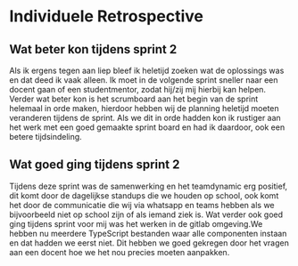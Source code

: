 # Individuele Retrospective

## Wat beter kon tijdens sprint 2
Als ik ergens tegen aan liep bleef ik heletijd zoeken wat de oplossings was en dat deed ik vaak alleen. Ik moet in de volgende sprint sneller naar een docent gaan of een studentmentor, zodat hij/zij mij hierbij kan helpen. Verder wat beter kon is het scrumboard aan het begin van de sprint helemaal in orde maken, hierdoor hebben wij de planning heletijd moeten veranderen tijdens de sprint. Als we dit in orde hadden kon ik rustiger aan het werk met een goed gemaakte sprint board en had ik daardoor, ook een betere tijdsindeling.

## Wat goed ging tijdens sprint 2
Tijdens deze sprint was de samenwerking en het teamdynamic erg positief, dit komt door de dagelijkse standups die we houden op school, ook komt het door de communicatie die wij via whatsapp en teams hebben als we bijvoorbeeld niet op school zijn of als iemand ziek is. Wat verder ook goed ging tijdens sprint voor mij was het werken in de gitlab omgeving.We hebben nu meerdere TypeScript bestanden waar alle componenten instaan en dat hadden we eerst niet. Dit hebben we goed gekregen door het vragen aan een docent hoe we het nou precies moeten aanpakken.
